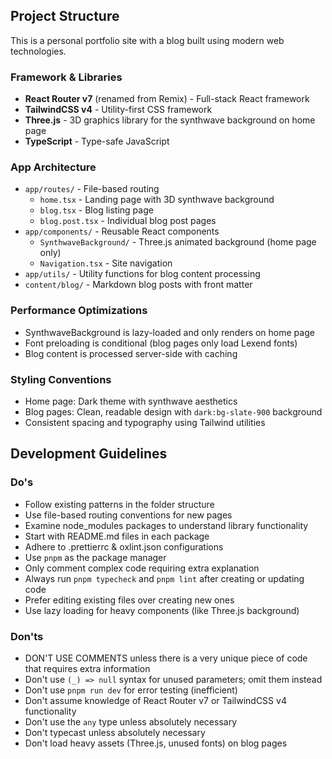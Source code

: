 ## Project Structure

This is a personal portfolio site with a blog built using modern web technologies.

### Framework & Libraries

- **React Router v7** (renamed from Remix) - Full-stack React framework
- **TailwindCSS v4** - Utility-first CSS framework
- **Three.js** - 3D graphics library for the synthwave background on home page
- **TypeScript** - Type-safe JavaScript

### App Architecture

- `app/routes/` - File-based routing
  - `home.tsx` - Landing page with 3D synthwave background
  - `blog.tsx` - Blog listing page
  - `blog.post.tsx` - Individual blog post pages
- `app/components/` - Reusable React components
  - `SynthwaveBackground/` - Three.js animated background (home page only)
  - `Navigation.tsx` - Site navigation
- `app/utils/` - Utility functions for blog content processing
- `content/blog/` - Markdown blog posts with front matter

### Performance Optimizations

- SynthwaveBackground is lazy-loaded and only renders on home page
- Font preloading is conditional (blog pages only load Lexend fonts)
- Blog content is processed server-side with caching

### Styling Conventions

- Home page: Dark theme with synthwave aesthetics
- Blog pages: Clean, readable design with `dark:bg-slate-900` background
- Consistent spacing and typography using Tailwind utilities

## Development Guidelines

### Do's

- Follow existing patterns in the folder structure
- Use file-based routing conventions for new pages
- Examine node_modules packages to understand library functionality
- Start with README.md files in each package
- Adhere to .prettierrc & oxlint.json configurations
- Use `pnpm` as the package manager
- Only comment complex code requiring extra explanation
- Always run `pnpm typecheck` and `pnpm lint` after creating or updating code
- Prefer editing existing files over creating new ones
- Use lazy loading for heavy components (like Three.js background)

### Don'ts

- DON'T USE COMMENTS unless there is a very unique piece of code that requires extra information
- Don't use `(_) => null` syntax for unused parameters; omit them instead
- Don't use `pnpm run dev` for error testing (inefficient)
- Don't assume knowledge of React Router v7 or TailwindCSS v4 functionality
- Don't use the `any` type unless absolutely necessary
- Don't typecast unless absolutely necessary
- Don't load heavy assets (Three.js, unused fonts) on blog pages
